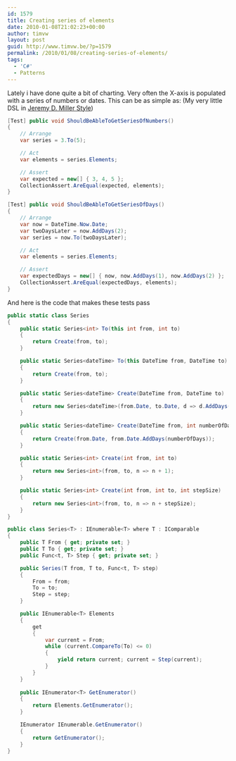 ```yaml
---
id: 1579
title: Creating series of elements
date: 2010-01-08T21:02:23+00:00
author: timvw
layout: post
guid: http://www.timvw.be/?p=1579
permalink: /2010/01/08/creating-series-of-elements/
tags:
  - 'C#'
  - Patterns
---
```

Lately i have done quite a bit of charting. Very often the X-axis is populated with a series of numbers or dates. This can be as simple as: (My very little DSL in [Jeremy D. Miller Style](http://codebetter.com/blogs/jeremy.miller/archive/2010/01/06/writing-internal-dsl-s-in-msdn.aspx))

```csharp
[Test] public void ShouldBeAbleToGetSeriesOfNumbers()
{
	// Arrange
	var series = 3.To(5);

	// Act
	var elements = series.Elements;

	// Assert
	var expected = new[] { 3, 4, 5 };
	CollectionAssert.AreEqual(expected, elements);
}

[Test] public void ShouldBeAbleToGetSeriesOfDays()
{
	// Arrange
	var now = DateTime.Now.Date;
	var twoDaysLater = now.AddDays(2);
	var series = now.To(twoDaysLater);

	// Act
	var elements = series.Elements;

	// Assert
	var expectedDays = new[] { now, now.AddDays(1), now.AddDays(2) };
	CollectionAssert.AreEqual(expectedDays, elements);
}
```

And here is the code that makes these tests pass

```csharp
public static class Series
{
	public static Series<int> To(this int from, int to)
	{
		return Create(from, to);
	}

	public static Series<dateTime> To(this DateTime from, DateTime to)
	{
		return Create(from, to);
	}

	public static Series<dateTime> Create(DateTime from, DateTime to)
	{
		return new Series<dateTime>(from.Date, to.Date, d => d.AddDays(1));
	}

	public static Series<dateTime> Create(DateTime from, int numberOfDays)
	{
		return Create(from.Date, from.Date.AddDays(numberOfDays));
	}

	public static Series<int> Create(int from, int to)
	{
		return new Series<int>(from, to, n => n + 1);
	}

	public static Series<int> Create(int from, int to, int stepSize)
	{
		return new Series<int>(from, to, n => n + stepSize);
	}
}
```

```csharp
public class Series<T> : IEnumerable<T> where T : IComparable
{
	public T From { get; private set; }
	public T To { get; private set; }
	public Func<t, T> Step { get; private set; }

	public Series(T from, T to, Func<t, T> step)
	{
		From = from;
		To = to;
		Step = step;
	}

	public IEnumerable<T> Elements
	{
		get
		{
			var current = From;
			while (current.CompareTo(To) <= 0) 
			{ 
				yield return current; current = Step(current); 
			} 
		} 
	} 
	
	public IEnumerator<T> GetEnumerator()
	{
		return Elements.GetEnumerator();
	}

	IEnumerator IEnumerable.GetEnumerator()
	{
		return GetEnumerator();
	}
}
```
